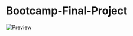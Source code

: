 # Bootcamp-Final-Project
![Preview](https://github.com/TolgaSarikayaa/Bootcamp-Final-Project/assets/113526329/501ee63a-fe61-43e3-93ce-c0ac3e4000bc)
